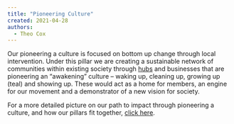 ```yaml
---
title: "Pioneering Culture"
created: 2021-04-28
authors: 
  - Theo Cox
---
```


Our pioneering a culture is focused on bottom up change through local intervention. Under this pillar we are creating a sustainable network of communities within existing society through [hubs](https://lifeitself.org/hubs/) and businesses that are pioneering an “awakening” culture – waking up, cleaning up, growing up (teal) and showing up. These would act as a home for members, an engine for our movement and a demonstrator of a new vision for society.

For a more detailed picture on our path to impact through pioneering a culture, and how our pillars fit together, [click here](https://tao.lifeitself.org/plans/#how-we-do-it).
